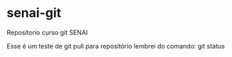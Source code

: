 # senai-git
Repositorio curso git SENAI

Esse é um teste de git pull para repositório
lembrei do comando: git status